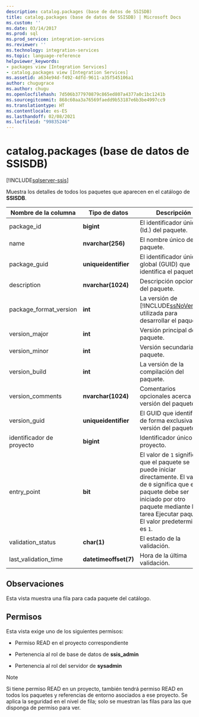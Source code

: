 ```yaml
---
description: catalog.packages (base de datos de SSISDB)
title: catalog.packages (base de datos de SSISDB) | Microsoft Docs
ms.custom: ''
ms.date: 03/14/2017
ms.prod: sql
ms.prod_service: integration-services
ms.reviewer: ''
ms.technology: integration-services
ms.topic: language-reference
helpviewer_keywords:
- packages view [Integration Services]
- catalog.packages view [Integration Services]
ms.assetid: a634e94d-f492-4dfd-9611-a35f545106a1
author: chugugrace
ms.author: chugu
ms.openlocfilehash: 7d506b377970879c865ed807a4377a0c1bc1241b
ms.sourcegitcommit: 868c60aa3a76569faedd9b53187e6b3be4997cc9
ms.translationtype: HT
ms.contentlocale: es-ES
ms.lasthandoff: 02/08/2021
ms.locfileid: "99835246"
---
```

# <a name="catalogpackages-ssisdb-database"></a>catalog.packages (base de datos de SSISDB)

[!INCLUDE[sqlserver-ssis](../../includes/applies-to-version/sqlserver-ssis.md)]

  Muestra los detalles de todos los paquetes que aparecen en el catálogo de **SSISDB**.  
  
|Nombre de la columna|Tipo de datos|Descripción|  
|-----------------|---------------|-----------------|  
|package_id|**bigint**|El identificador único (Id.) del paquete.|  
|name|**nvarchar(256)**|El nombre único del paquete.|  
|package_guid|**uniqueidentifier**|El identificador único global (GUID) que identifica el paquete.|  
|description|**nvarchar(1024)**|Descripción opcional del paquete.|  
|package_format_version|**int**|La versión de [!INCLUDE[ssNoVersion](../../includes/ssnoversion-md.md)] utilizada para desarrollar el paquete.|  
|version_major|**int**|Versión principal del paquete.|  
|version_minor|**int**|Versión secundaria del paquete.|  
|version_build|**int**|La versión de la compilación del paquete.|  
|version_comments|**nvarchar(1024)**|Comentarios opcionales acerca de la versión del paquete.|  
|version_guid|**uniqueidentifier**|El GUID que identifica de forma exclusiva la versión del paquete.|  
|identificador de proyecto|**bigint**|Identificador único del proyecto.|  
|entry_point|**bit**|El valor de `1` significa que el paquete se puede iniciar directamente. El valor de `0` significa que el paquete debe ser iniciado por otro paquete mediante la tarea Ejecutar paquete. El valor predeterminado es `1`.|  
|validation_status|**char(1)**|El estado de la validación.|  
|last_validation_time|**datetimeoffset(7)**|Hora de la última validación.|  
  
## <a name="remarks"></a>Observaciones  
 Esta vista muestra una fila para cada paquete del catálogo.  
  
## <a name="permissions"></a>Permisos  
 Esta vista exige uno de los siguientes permisos:  
  
-   Permiso READ en el proyecto correspondiente  
  
-   Pertenencia al rol de base de datos de **ssis_admin**  
  
-   Pertenencia al rol del servidor de **sysadmin**  
  
> [!NOTE]  
>  Si tiene permiso READ en un proyecto, también tendrá permiso READ en todos los paquetes y referencias de entorno asociados a ese proyecto. Se aplica la seguridad en el nivel de fila; solo se muestran las filas para las que disponga de permiso para ver.  
  
  

